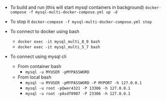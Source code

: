 
- To build and run (this will start mysql containers in background)
  `docker-compose -f mysql-multi-docker-compose.yml up -d`

- To stop it
  `docker-compose -f mysql-multi-docker-compose.yml stop`

- To connect to docker using bash
  - `docker exec -it mysql_multi_8_0 bash`
  - `docker exec -it mysql_multi_5_7 bash`

- To connect using mysql cli
  - From container bash
    - `mysql -u MYUSER -pMYPASSWORD`
  - From local bash
    - `mysql -u MYUSER -pMYPASSWORD -P MYPORT -h 127.0.0.1`
    - `mysql -u root -pQwer4321 -P 13306 -h 127.0.0.1`
    - `mysql -u root -pAsdf0987 -P 23306 -h 127.0.0.1`
